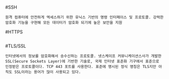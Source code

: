 

#SSH
```
원격 컴퓨터에 안전하게 엑세스하기 위한 유닉스 기반의 명령 인터페이스 및 프로토콜. 강력한 암호화 기능을 구현해 모든 데이터가 암호화 되기에 높은 보안을 지원
```

#HTTPS
```

```


#TLS/SSL
```
인터넷에서의 정보를 암호화해서 송수신하는 프로토콜. 넷스케이프 커뮤니케이션스사가 개발한 SSL(Secure Sockets Layer)에 기반한 기술로, 국제 인터넷 표준화 기구에서 표준으로 인정받은 프로토콜이다. TCP 443 포트를 사용한다. 표준에 명시된 정식 명칭은 TLS지만 아직도 SSL이라는 용어가 많이 사용되고 있다.
```












